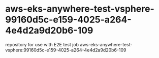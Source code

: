 # aws-eks-anywhere-test-vsphere-99160d5c-e159-4025-a264-4e4d2a9d20b6-109
repository for use with E2E test job aws-eks-anywhere-test-vsphere:99160d5c-e159-4025-a264-4e4d2a9d20b6-109
